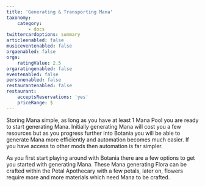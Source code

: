 ```yaml
---
title: 'Generating & Transporting Mana'
taxonomy:
    category:
        - docs
twittercardoptions: summary
articleenabled: false
musiceventenabled: false
orgaenabled: false
orga:
    ratingValue: 2.5
orgaratingenabled: false
eventenabled: false
personenabled: false
restaurantenabled: false
restaurant:
    acceptsReservations: 'yes'
    priceRange: $
---
```


Storing Mana simple, as long as you have at least 1 Mana Pool you are ready to start generating Mana. Initially generating Mana will cost you a few resources but as you progress further into Botania you will be able to generate Mana more efficiently and automation becomes much easier. If you have access to other mods then automation is far simpler.

As you first start playing around with Botania there are a few options to get you started with generating Mana. These Mana generating Flora can be crafted within the Petal Apothecary with a few petals, later on, flowers require more and more materials which need Mana to be crafted.
